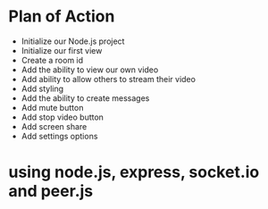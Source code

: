 # Plan of Action

- Initialize our Node.js project
- Initialize our first view
- Create a room id
- Add the ability to view our own video
- Add ability to allow others to stream their video
- Add styling
- Add the ability to create messages
- Add mute button
- Add stop video button
- Add screen share
- Add settings options

# using node.js, express, socket.io and peer.js
